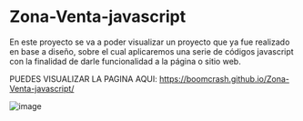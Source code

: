 # Zona-Venta-javascript
En este proyecto se va a poder visualizar un proyecto que ya fue realizado en base a diseño, sobre el cual aplicaremos una serie de códigos javascript con la finalidad de darle funcionalidad a la página o sitio web.


PUEDES VISUALIZAR LA PAGINA AQUI: https://boomcrash.github.io/Zona-Venta-javascript/


![image](https://user-images.githubusercontent.com/64045193/182503941-152079cf-5896-417a-8760-de5bf8fe5980.png)
